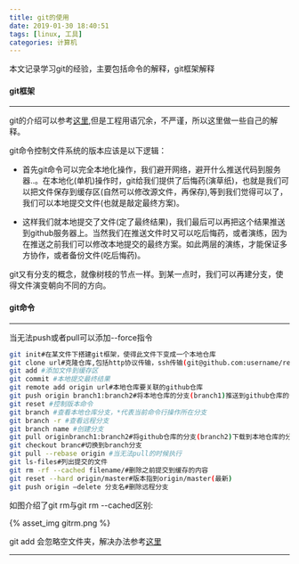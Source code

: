 ```yaml
---
title: git的使用
date: 2019-01-30 18:40:51
tags: [linux, 工具]
categories: 计算机
---
```


本文记录学习git的经验，主要包括命令的解释，git框架解释

<!--more-->

#### git框架

---

git的介绍可以参考[这里](https://baike.baidu.com/item/GIT/12647237?fr=aladdin),但是工程用语冗余，不严谨，所以这里做一些自己的解释。

git命令控制文件系统的版本应该是以下逻辑：

* 首先git命令可以完全本地化操作，我们避开网络，避开什么推送代码到服务器..。在本地化(单机)操作时，git给我们提供了后悔药(演草纸)，也就是我们可以把文件保存到缓存区(自然可以修改源文件，再保存),等到我们觉得可以了，我们可以本地提交文件(也就是敲定最终方案)。

* 这样我们就本地提交了文件(定了最终结果)，我们最后可以再把这个结果推送到github服务器上。当然我们在推送文件时又可以吃后悔药，或者演练，因为在推送之前我们可以修改本地提交的最终方案。如此两层的演练，才能保证多方协作，或者备份文件(吃后悔药)。

git又有分支的概念，就像树枝的节点一样。到某一点时，我们可以再建分支，使得文件演变朝向不同的方向。

#### git命令

---

当无法push或者pull可以添加\-\-force指令

``` bash
git init#在某文件下搭建git框架，使得此文件下变成一个本地仓库
git clone url#克隆仓库,包括http协议传输，ssh传输(git@github.com:username/repository.git)
git add #添加文件到缓存区
git commit #本地提交最终结果
git remote add origin url#本地仓库要关联的github仓库
git push origin branch1:branch2#将本地仓库的分支(branch1)推送到github仓库的分支(branch2),你可以添加--force(这也可以用来新建分支)
git reset #控制版本命令
git branch #查看本地仓库分支，*代表当前命令行操作所在分支
git branch -r #查看远程分支
git branch name #创建分支
git pull originbranch1:branch2#将github仓库的分支(branch2)下载到本地仓库的分支(branch1)
git checkout branc#切换到branch分支
git pull --rebase origin #当无法pull的时候执行
git ls-files#列出提交的文件
git rm -rf --cached filename/#删除之前提交到缓存的内容
git reset --hard origin/master#版本指到origin/master(最新)
git push origin –delete 分支名#删除远程分支
```

如图介绍了git rm与git rm --cached区别:

{% asset_img gitrm.png %}

git add 会忽略空文件夹，解决办法参考[这里](https://blog.csdn.net/fengchao2016/article/details/52769151)

---